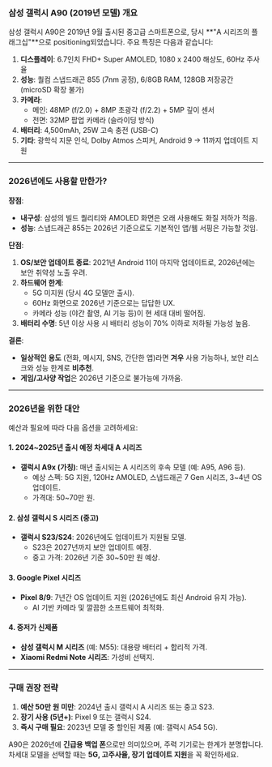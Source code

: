 ### 삼성 갤럭시 A90 (2019년 모델) 개요  
삼성 갤럭시 A90은 2019년 9월 출시된 중고급 스마트폰으로, 당시 **"A 시리즈의 플래그십"**으로 positioning되었습니다. 주요 특징은 다음과 같습니다:

1. **디스플레이**: 6.7인치 FHD+ Super AMOLED, 1080 x 2400 해상도, 60Hz 주사율  
2. **성능**: 퀄컴 스냅드래곤 855 (7nm 공정), 6/8GB RAM, 128GB 저장공간 (microSD 확장 불가)  
3. **카메라**:  
   - 메인: 48MP (f/2.0) + 8MP 초광각 (f/2.2) + 5MP 깊이 센서  
   - 전면: 32MP 팝업 카메라 (슬라이딩 방식)  
4. **배터리**: 4,500mAh, 25W 고속 충전 (USB-C)  
5. **기타**: 광학식 지문 인식, Dolby Atmos 스피커, Android 9 → 11까지 업데이트 지원  

---

### 2026년에도 사용할 만한가?  
**장점**:  
- **내구성**: 삼성의 빌드 퀄리티와 AMOLED 화면은 오래 사용해도 화질 저하가 적음.  
- **성능**: 스냅드래곤 855는 2026년 기준으로도 기본적인 앱/웹 서핑은 가능할 것임.  

**단점**:  
1. **OS/보안 업데이트 종료**: 2021년 Android 11이 마지막 업데이트로, 2026년에는 보안 취약성 노출 우려.  
2. **하드웨어 한계**:  
   - 5G 미지원 (당시 4G 모델만 출시).  
   - 60Hz 화면으로 2026년 기준으로는 답답한 UX.  
   - 카메라 성능 (야간 촬영, AI 기능 등)이 현 세대 대비 떨어짐.  
3. **배터리 수명**: 5년 이상 사용 시 배터리 성능이 70% 이하로 저하될 가능성 높음.  

**결론**:  
- **일상적인 용도** (전화, 메시지, SNS, 간단한 앱)라면 **겨우** 사용 가능하나, 보안 리스크와 성능 한계로 **비추천**.  
- **게임/고사양 작업**은 2026년 기준으로 불가능에 가까움.  

---

### 2026년을 위한 대안  
예산과 필요에 따라 다음 옵션을 고려하세요:  

#### 1. **2024~2025년 출시 예정 차세대 A 시리즈**  
- **갤럭시 A9x (가칭)**: 매년 출시되는 A 시리즈의 후속 모델 (예: A95, A96 등).  
  - 예상 스펙: 5G 지원, 120Hz AMOLED, 스냅드래곤 7 Gen 시리즈, 3~4년 OS 업데이트.  
  - 가격대: 50~70만 원.  

#### 2. **삼성 갤럭시 S 시리즈 (중고)**  
- **갤럭시 S23/S24**: 2026년에도 업데이트가 지원될 모델.  
  - S23은 2027년까지 보안 업데이트 예정.  
  - 중고 가격: 2026년 기준 30~50만 원 예상.  

#### 3. **Google Pixel 시리즈**  
- **Pixel 8/9**: 7년간 OS 업데이트 지원 (2026년에도 최신 Android 유지 가능).  
  - AI 기반 카메라 및 깔끔한 소프트웨어 최적화.  

#### 4. **중저가 신제품**  
- **삼성 갤럭시 M 시리즈** (예: M55): 대용량 배터리 + 합리적 가격.  
- **Xiaomi Redmi Note 시리즈**: 가성비 선택지.  

---

### 구매 권장 전략  
1. **예산 50만 원 미만**: 2024년 출시 갤럭시 A 시리즈 또는 중고 S23.  
2. **장기 사용 (5년+)**: Pixel 9 또는 갤럭시 S24.  
3. **즉시 구매 필요**: 2023년 모델 중 할인된 제품 (예: 갤럭시 A54 5G).  

A90은 2026년에 **긴급용 백업 폰**으로만 의미있으며, 주력 기기로는 한계가 분명합니다. 차세대 모델을 선택할 때는 **5G, 고주사율, 장기 업데이트 지원**을 꼭 확인하세요.